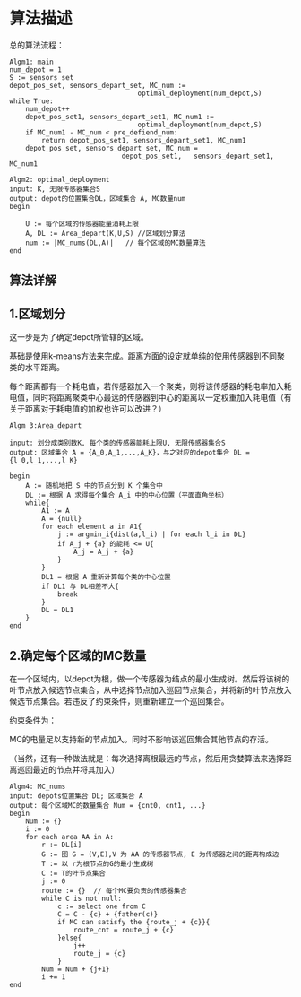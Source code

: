 # 算法描述

总的算法流程：

```pseudocode
Algm1: main
num_depot = 1
S := sensors set
depot_pos_set, sensors_depart_set, MC_num := 		 
                                optimal_deployment(num_depot,S)
while True:
	num_depot++
	depot_pos_set1, sensors_depart_set1, MC_num1 :=             
	                            optimal_deployment(num_depot,S)
    if MC_num1 - MC_num < pre_defiend_num:
        return depot_pos_set1, sensors_depart_set1, MC_num1
    depot_pos_set, sensors_depart_set, MC_num = 
                            depot_pos_set1,   sensors_depart_set1, MC_num1
```

```pseudocode
Algm2: optimal_deployment
input: K, 无限传感器集合S
output: depot的位置集合DL，区域集合 A, MC数量num
begin
	
	U := 每个区域的传感器能量消耗上限
	A, DL := Area_depart(K,U,S) //区域划分算法
	num := |MC_nums(DL,A)|   // 每个区域的MC数量算法
end

```



## 算法详解

## 1.区域划分

这一步是为了确定depot所管辖的区域。

基础是使用k-means方法来完成。距离方面的设定就单纯的使用传感器到不同聚类的水平距离。

每个距离都有一个耗电值，若传感器加入一个聚类，则将该传感器的耗电率加入耗电值，同时将距离聚类中心最远的传感器到中心的距离以一定权重加入耗电值（有关于距离对于耗电值的加权也许可以改进？）

```pseudocode
Algm 3:Area_depart

input: 划分成类别数K, 每个类的传感器能耗上限U, 无限传感器集合S
output: 区域集合 A = {A_0,A_1,...,A_K}，与之对应的depot集合 DL = {l_0,l_1,...,l_K}

begin
	A := 随机地把 S 中的节点分到 K 个集合中
	DL := 根据 A 求得每个集合 A_i 中的中心位置（平面直角坐标）
	while{
		A1 := A
		A = {null}
		for each element a in A1{
			j := argmin_i{dist(a,l_i) | for each l_i in DL}
			if A_j + {a} 的能耗 <= U{
				A_j = A_j + {a}
			}
		}
		DL1 = 根据 A 重新计算每个类的中心位置		
		if DL1 与 DL相差不大{
			break
		}
		DL = DL1
	}
end
```

## 2.确定每个区域的MC数量

在一个区域内，以depot为根，做一个传感器为结点的最小生成树。然后将该树的叶节点放入候选节点集合，从中选择节点加入巡回节点集合，并将新的叶节点放入候选节点集合。若违反了约束条件，则重新建立一个巡回集合。

约束条件为：

MC的电量足以支持新的节点加入。同时不影响该巡回集合其他节点的存活。

（当然，还有一种做法就是：每次选择离根最远的节点，然后用贪婪算法来选择距离巡回最近的节点并将其加入）

```pseudocode
Algm4: MC_nums
input: depots位置集合 DL; 区域集合 A
output: 每个区域MC的数量集合 Num = {cnt0, cnt1, ...}
begin
	Num := {}
	i := 0
	for each area AA in A:
		r := DL[i]
		G := 图 G = (V,E),V 为 AA 的传感器节点, E 为传感器之间的距离构成边
		T := 以 r为根节点的G的最小生成树
		C := T的叶节点集合
		j := 0
		route := {}  // 每个MC要负责的传感器集合
		while C is not null:
			c := select one from C
			C = C - {c} + {father(c)}
			if MC can satisfy the {route_j + {c}}{
				route_cnt = route_j + {c}
			}else{
				j++
				route_j = {c}
			}
		Num = Num + {j+1}
		i += 1
end
```

